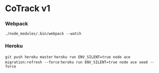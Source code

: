 # CoTrack v1

### Webpack
```./node_modules/.bin/webpack --watch```

### Heroku
```git push heroku master```
```heroku run ENV_SILENT=true node ace migration:refresh --force```
```heroku run ENV_SILENT=true node ace seed --force```


